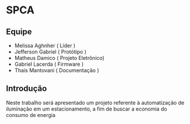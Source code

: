 # SPCA

## Equipe
* Melissa Aghnher   ( Líder )
* Jefferson Gabriel ( Protótipo )
* Matheus Damico    ( Projeto Eletrônico)
* Gabriel Lacerda   ( Firmware )
* Thais Mantovani   ( Documentação )

## Introdução 
Neste trabalho será apresentado um projeto referente à automatização de iluminação em um estacionamento, a fim de buscar a economia do consumo de energia 

